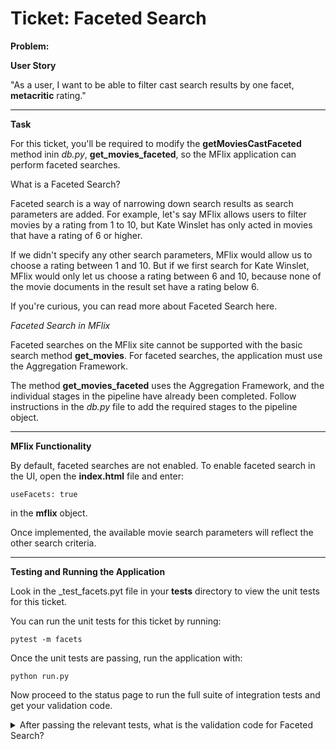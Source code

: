 Ticket: Faceted Search
======================

**Problem:**

**User Story**

"As a user, I want to be able to filter cast search results by one facet, **metacritic** rating."

---

**Task**

For this ticket, you'll be required to modify the **getMoviesCastFaceted** method inin _db.py_, **get_movies_faceted**, so the MFlix application can perform faceted searches. 

What is a Faceted Search?

Faceted search is a way of narrowing down search results as search parameters are added. For example, let's say MFlix allows users to filter movies by a rating from 1 to 10, but Kate Winslet has only acted in movies that have a rating of 6 or higher.

If we didn't specify any other search parameters, MFlix would allow us to choose a rating between 1 and 10. But if we first search for Kate Winslet, MFlix would only let us choose a rating between 6 and 10, because none of the movie documents in the result set have a rating below 6.

If you're curious, you can read more about Faceted Search here.

_Faceted Search in MFlix_

Faceted searches on the MFlix site cannot be supported with the basic search method **get_movies**. For faceted searches, the application must use the Aggregation Framework.

The method **get_movies_faceted** uses the Aggregation Framework, and the individual stages in the pipeline have already been completed. Follow instructions in the _db.py_ file to add the required stages to the pipeline object.

---

**MFlix Functionality**

By default, faceted searches are not enabled. To enable faceted search in the UI, open the **index.html** file and enter:

```
useFacets: true
```

in the **mflix** object.

Once implemented, the available movie search parameters will reflect the other search criteria.

---

**Testing and Running the Application**

Look in the _test_facets.pyt file in your **tests** directory to view the unit tests for this ticket.

You can run the unit tests for this ticket by running:

```
pytest -m facets
```

Once the unit tests are passing, run the application with:

```
python run.py
```

Now proceed to the status page to run the full suite of integration tests and get your validation code.

<details> 
  <summary>After passing the relevant tests, what is the validation code for Faceted Search?</summary>
   Answer: 5aa7d3948adcc3fb770f06fb
</details>